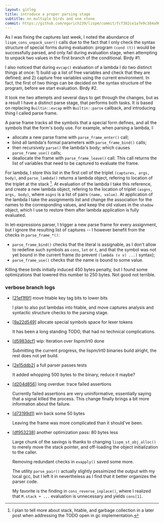 ```yaml
---
layout: gitlog
title: introduce a proper parsing stage
subtitle: on multiple birds and one stone
commit: https://github.com/egorich239/lispm/commit/fcf382ce1a7e9c384a908e284b93e1a759b2a965
---
```



As I was fixing the captures last week, I noted the abundance of
`lispm_cons_unpack_user()` calls due to the fact that I only check the
syntax structure of special forms during evaluation: program
`(cond (t))` would be successfully parsed, and only fail during
evaluation stage, when attempting to unpack two values in the first
branch of the conditional.
Birdy #1.

I also noticed that during `evcap()` evaluation of a lambda I do two
distinct things at once: 1) build up a list of free variables and check
that they are defined; and 2) capture free variables using the current
environment. In fact, the first of two things can be decided on the
syntax structure of the program, before we start evaluation.
Birdy #2.

It took me two attempts and several days to get through the changes, but
as a result I have a distinct parse stage, that performs both tasks. It
is based on replacing `Builtin::evcap` with `Builtin::parse` callback,
and introducing thing I called parse frame.

A parse frame tracks all the symbols that a special form defines, and
all the symbols that the form's body use. For example, when parsing a
lambda, I:
- allocate a new parse frame with `parse_frame_enter()` call;
- bind all lambda's formal parameters with `parse_frame_bind()` calls;
- then recursively `parse()` the lambda's body; which causes
  `parse_frame_use()` calls;
- deallocate the frame with `parse_frame_leave()` call. This call
  returns the list of variables that need to be captured to evaluate the
  frame.

For lambda, I store this list in the first cell of the triplet
`(captures, args, body)`, and `parse_lambda()` returns a lambda object,
refering to location of the triplet at the stack [^0].
At evaluation of the lambda I take this reference, and create a new
lambda object, refering to the location of triplet
`(asgns, args, body)`, where `asgns` is a list of pairs `(name, value)`.
At application of the lambda I take the assignments list and change the
association for the names to the corresponding values, and keep the old
values in the `shadow` object, which I use to restore them after lambda
application is fully evaluated.

In let-expressions parser, I trigger a new parse frame for every
assignment, but I ignore the resulting list of captures -- I however
benefit from the checks in `parse_frame_*()`:
- `parse_frame_bind()` checks that the literal is assignable, as I don't
  allow to redefine such symbols as `cons`, `let` or `t`, and that the
  symbol was not yet bound in the current frame (to prevent
   `(lambda (v v) ...)` syntax);
- `parse_frame_use()` checks that the name is bound to some value.

Killing these birds initially induced 450 bytes penalty, but I found
some optimizations that lowered this number to 250 bytes. Not good not
terrible.


[^0]: I plan to tell more about stack, htable, and garbage collection in a     later post when addressing the TODO open in gc implementation.
### verbose branch logs

* [[21ef1f6f](https://github.com/egorich239/lispm/commit/21ef1f6f7ecdc9e3724e155e56619aed499e2662)] move htable key tag bits to lower bits

   I plan to also put lambdas into htable, and move captures analysis and
   syntactic structure checks to the parsing stage.
   
* [[9a22d549](https://github.com/egorich239/lispm/commit/9a22d54951a83ea6054bc1e1a4fc4ba661fab701)] allocate special symbols space for lexer tokens

   It has been a long standing TODO, that had no technical complications.
   
* [[d5983dcf](https://github.com/egorich239/lispm/commit/d5983dcf2f3db15b5e72519f8627c38d5880958a)] wip: Iteration over lispm/lrt0 done

   Submitting the current progress, the lispm/lrt0 binaries build alright,
   the rest does not yet build.
   
* [[2e15ddb2](https://github.com/egorich239/lispm/commit/2e15ddb207b6a19df3c1c9828538108a2e842abe)] a full parser passes tests

   It added whopping 500 bytes to the binary, reduce it maybe?
   
* [[d204d856](https://github.com/egorich239/lispm/commit/d204d856f39f07fe68a2aaec85d4eeba61e37a75)] long overdue: trace failed assertions

   Currently failed assertions are very uniniformative, essentially saying
   that a signal killed the process. This change finally brings a bit more
   information about the failure.
   
* [[d73199d1](https://github.com/egorich239/lispm/commit/d73199d124be21cd7aaff67d3dbd44cac3b50b7b)] win back some 50 bytes

   Leaving the frame was more complicated than it should've been.
   
* [[df953238](https://github.com/egorich239/lispm/commit/df953238cd2abb1fb3a47ee56c64eb4afd23ce15)] another optimization pass: 80 bytes less

   Large chunk of the savings is thanks to changing `lispm_st_obj_alloc()`
   to merely move the stack pointer, and off-loading the object
   initialization to the caller.
   
   Removing redundant checks in `evapply()` saved some more.
   
   The utility `parse_pair()` actually slightly pessimized the output with
   my local gcc, but I left it in nevertheless as I find that it better
   organizes the parser code.
   
   My favorite is the finding in `cons_reverse_inplace()`, where I realized
   that `M.stack + ...` evaluation is unnecessary and yields `cons[1]`.
   